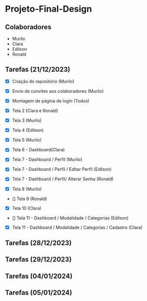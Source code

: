 # Projeto-Final-Design  

## Colaboradores
- Murilo
- Clara
- Edilson
- Ronald

## Tarefas (21/12/2023)

- [x] Criação do repositório (Murilo)
- [x] Envio de convites aos colaboradores (Murilo)
- [x] Montagem de página de login (Todos)

- [x] Tela 2 (Clara e Ronald)
- [x] Tela 3 (Murilo)
- [x] Tela 4 (Edilson)
- [x] Tela 5 (Murilo)
- [x] Tela 6 - Dashboard(Clara)
- [x] Tela 7 - Dashboard / Perfil (Murilo)
- [x] Tela 7 - Dashboard / Perfil / Editar Perfil (Edilson)
- [x] Tela 7 - Dashboard / Perfil/ Alterar Senha (Ronald)
- [x] Tela 8 (Murilo)
- [] Tela 9 (Ronald)
- [x] Tela 10 (Clara)
- [] Tela 11 - Dashboard / Modalidade / Categorias (Edilson)
- [x] Tela 11 - Dashboard / Modalidade / Categorias / Cadastro (Clara)

## Tarefas (28/12/2023)
## Tarefas (29/12/2023)
## Tarefas (04/01/2024)
## Tarefas (05/01/2024)